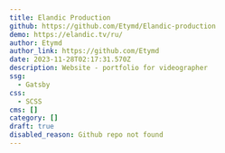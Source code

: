 ```yaml
---
title: Elandic Production
github: https://github.com/Etymd/Elandic-production
demo: https://elandic.tv/ru/
author: Etymd
author_link: https://github.com/Etymd
date: 2023-11-28T02:17:31.570Z
description: Website - portfolio for videographer
ssg:
  - Gatsby
css:
  - SCSS
cms: []
category: []
draft: true
disabled_reason: Github repo not found
---
```

